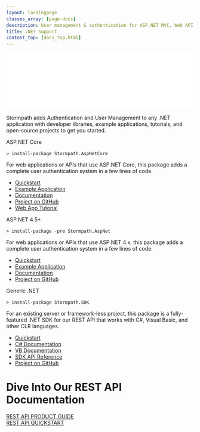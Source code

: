 ```yaml
---
layout: landingpage
classes_array: [page-docs]
description: User management & authentication for ASP.NET MVC, Web API, Web Forms, and .NET applications. Complete set of Stormpath developer documentation & integration tools.
title: .NET Support
content_top: [docs_top.html]
---
```

<div class="landingpage net">

<div class="masthead net-masthead">
  <div class="container">
    <div class="row">
      <div class="col-xs-12">
        <img class="img-responsive logo" src="/images/landingpage/net/logo-net.png">
      </div>
    </div>
  </div>
</div>

<div class="container">
  <div class="row">
    <div class="col-xs-12 intro-text">
      <p>Stormpath adds Authentication and User Management to any .NET application with developer libraries, example applications, tutorials, and open-source projects to get you started.</p>
    </div>
  </div>
</div>

<div class="container">
  <div class="row">
    <div class="col-xs-12 col-sm-12">
      <div class="row">
        <div class="col-xs-12 col-sm-6">
          <div class="language-header langbox">ASP.NET Core</div>
          <pre><code>> install-package Stormpath.AspNetCore</code></pre>
          <p class="body-copy">For web applications or APIs that use ASP.NET Core, this package adds a complete user authentication system in a few lines of code.</p>
          <div class="row">
            <div class="col-sm-12">
              <ul class="fa-ul">
                <li><i class="fa-li fa fa-car"></i><a href="https://github.com/stormpath/stormpath-aspnetcore#quickstart">Quickstart</a></li>
                <li><i class="fa-li fa fa-code"></i><a href="https://github.com/stormpath/stormpath-aspnetcore-example">Example Application</a></li>
                <li><i class="fa-li fa fa-book"></i><a href="/dotnet/aspnetcore/latest/">Documentation</a></li>
                <li><i class="fa-li fa fa-github"></i><a href="https://github.com/stormpath/stormpath-aspnetcore">Project on GitHub</a></li>
                <li><i class="fa-li fa fa-pencil"></i><a href="https://stormpath.com/blog/asp-net-core-authentication/">Web App Tutorial</a></li>
              </ul>
            </div>
          </div>
        </div>
        <div class="col-xs-12 col-sm-6">
          <div class="language-header langbox">ASP.NET 4.5+</div>
          <pre><code>> install-package -pre Stormpath.AspNet</code></pre>
          <p class="body-copy">For web applications or APIs that use ASP.NET 4.x, this package adds a complete user authentication system in a few lines of code.</p>
          <div class="row">
            <div class="col-sm-12">
              <ul class="fa-ul">
                <li><i class="fa-li fa fa-car"></i><a href="https://github.com/stormpath/stormpath-aspnet#quickstart">Quickstart</a></li>
                <li><i class="fa-li fa fa-code"></i><a href="https://github.com/stormpath/stormpath-aspnet-example">Example Application</a></li>
                <li><i class="fa-li fa fa-book"></i><a href="/dotnet/aspnet/latest/">Documentation</a></li>
                <li><i class="fa-li fa fa-github"></i><a href="https://github.com/stormpath/stormpath-aspnet">Project on GitHub</a></li>
              </ul>
            </div>
          </div>
        </div>
      </div>
      <div class="row">
        <div class="col-xs-12 col-sm-6">
          <div class="language-header langbox">Generic .NET</div>
          <pre><code>> install-package Stormpath.SDK</code></pre>
          <p class="body-copy">For an existing server or framework-less project, this package is a fully-featured .NET SDK for our REST API that works with C#, Visual Basic, and other CLR languages.</p>
          <div class="row">
            <div class="col-sm-12">
              <ul class="fa-ul">
                <li><i class="fa-li fa fa-car"></i><a href="https://github.com/stormpath/stormpath-sdk-dotnet/blob/develop/README.MD#quickstart">Quickstart</a></li>
                <li><i class="fa-li fa fa-book"></i><a href="/csharp/product-guide/latest/">C# Documentation</a></li>
                <li><i class="fa-li fa fa-book"></i><a href="/vbnet/product-guide/latest/">VB Documentation</a></li>
                <li><i class="fa-li fa fa-file-text"></i><a href="https://docs.stormpath.com/dotnet/api/">SDK API Reference</a></li>
                <li><i class="fa-li fa fa-github"></i><a href="https://github.com/stormpath/stormpath-sdk-dotnet">Project on GitHub</a></li>
              </ul>
            </div>
          </div>
        </div>
      </div>
    </div>
  </div>
</div>

<div class="footer-banner">
  <div class="container info">
    <div class="row">
      <div class="col-xs-12 col-sm-12">
        <h1>Dive Into Our REST API Documentation</h1>
          <div class="row">
            <div class="col-xs-12 col-sm-3 col-sm-offset-3">
              <a class="btn btn-default" href="/rest/product-guide" role="button">REST API PRODUCT GUIDE</a>
            </div>
            <div class="col-xs-12 col-sm-3">
              <a class="btn btn-default" href="/rest/quickstart" role="button">REST API QUICKSTART</a>
            </div>
          </div>
      </div>
    </div>
  </div>
</div>

</div>
<!-- block__no_wrapper -->
<!-- region__no_wrapper -->

